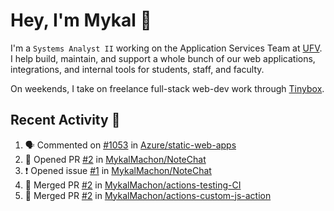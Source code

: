 # Hey, I'm Mykal 👋

I'm a `Systems Analyst II` working on the Application Services Team at [UFV](https://ufv.ca). 
I help build, maintain, and support a whole bunch of our web applications, integrations, and internal tools for students, staff, and faculty.

On weekends, I take on freelance full-stack web-dev work through [Tinybox](https://tinybox.dev).

## Recent Activity 🚀

<!--START_SECTION:activity-->
1. 🗣 Commented on [#1053](https://github.com/Azure/static-web-apps/issues/1053#issuecomment-1845878160) in [Azure/static-web-apps](https://github.com/Azure/static-web-apps)
2. 💪 Opened PR [#2](https://github.com/MykalMachon/NoteChat/pull/2) in [MykalMachon/NoteChat](https://github.com/MykalMachon/NoteChat)
3. ❗ Opened issue [#1](https://github.com/MykalMachon/NoteChat/issues/1) in [MykalMachon/NoteChat](https://github.com/MykalMachon/NoteChat)
4. 🎉 Merged PR [#2](https://github.com/MykalMachon/actions-testing-CI/pull/2) in [MykalMachon/actions-testing-CI](https://github.com/MykalMachon/actions-testing-CI)
5. 🎉 Merged PR [#2](https://github.com/MykalMachon/actions-custom-js-action/pull/2) in [MykalMachon/actions-custom-js-action](https://github.com/MykalMachon/actions-custom-js-action)
<!--END_SECTION:activity-->
